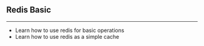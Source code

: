 ## Redis Basic
---

- Learn how to use redis for basic operations
- Learn how to use redis as a simple cache
